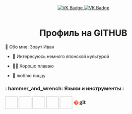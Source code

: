 <div id="badges" align ="center">
  <a href= "https://vk.com/red7eye7"> 
    <img src = "https://img.shields.io/badge/VK-blue?style-for-the-badge&logo=VK&10goColor-white" alt="VK Badge"/>
  </a>
  
  <a href= "https://mail.google.com/mail/u/1/#inbox"> 
    <img src = "https://img.shields.io/badge/EMAIL-red?style-for-the-badge&logo=Gmail&logoColor=white" alt="VK Badge"/>
  </a>
</div>

<div id="viewprof" align="center">
    <img src="https://komarev.com/ghpvc/?username=Red7Eye7&style-flat-square&color=blue" alt=""/>
</div> 

<div id="heythere" align="center">
  <h1> Профиль на GITHUB </h1>
</div>

:disguised_face: Обо мне: Зовут Иван

- :japanese_castle: Интересуюсь немного японской культурой

- :swimming_man: Хорошо плаваю

- :pizza: люблю пиццу
  
### : hammer_and_wrench: Языки и инструменты :

<div> 
  <img scr = "https://github.com/devicons/devicon/blob/master/icons/github/github-original-wordmark.svg" width="40" height="40"/>
  <img scr = "https://github.com/devicons/devicon/blob/master/icons/git/git-original-wordmark.svg" width="40" height="40"/>
  <img scr = "https://github.com/devicons/devicon/blob/master/icons/photoshop/photoshop-original.svg" width="40" height="40"/>
  <img scr = "https://github.com/devicons/devicon/blob/master/icons/visualstudio/visualstudio-original-wordmark.svg" width="40" height="40"/>
  <img scr = "https://github.com/devicons/devicon/blob/master/icons/android/android-original-wordmark.svg" width="40" height="40"/>
  <img src="https://github.com/devicons/devicon/blob/master/icons/git/git-original-wordmark.svg" width="40" height="40"/>

</div>
